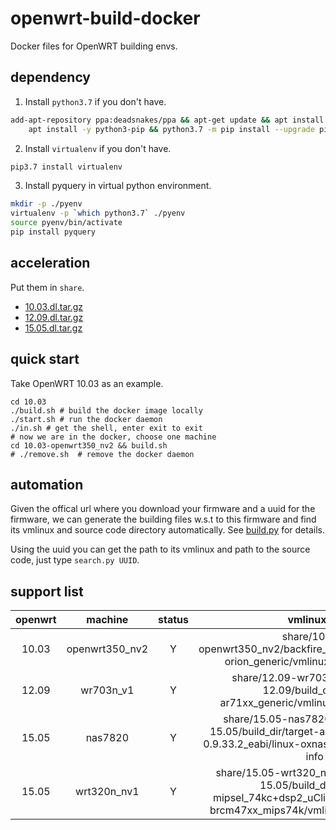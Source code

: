 # openwrt-build-docker

Docker files for OpenWRT building envs.

## dependency

1. Install `python3.7` if you don't have.
```bash
add-apt-repository ppa:deadsnakes/ppa && apt-get update && apt install -y python3.7 && \
    apt install -y python3-pip && python3.7 -m pip install --upgrade pip
```

2. Install `virtualenv` if you don't have.
```bash
pip3.7 install virtualenv
```

3. Install pyquery in virtual python environment.
```bash
mkdir -p ./pyenv
virtualenv -p `which python3.7` ./pyenv
source pyenv/bin/activate
pip install pyquery
```

## acceleration


Put them in `share`.

+ [10.03.dl.tar.gz](https://drive.google.com/file/d/1S4TdLBQDgnVv2cifXMhSR1umo5_Bo2tu/view?usp=sharing)
+ [12.09.dl.tar.gz](https://drive.google.com/open?id=1hc0PujRBhNEn_2zC8_etlGmVJAYHEq6Q)
+ [15.05.dl.tar.gz](https://drive.google.com/file/d/1R86VpMVnaCLeb_iHCRAqkV_sSTc40-i-/view?usp=sharing)


## quick start

Take OpenWRT 10.03 as an example.

```shell script
cd 10.03
./build.sh # build the docker image locally
./start.sh # run the docker daemon
./in.sh # get the shell, enter exit to exit
# now we are in the docker, choose one machine
cd 10.03-openwrt350_nv2 && build.sh
# ./remove.sh  # remove the docker daemon
```
## automation

Given the offical url where you download your firmware and a uuid for the firmware, we can generate the building files
w.s.t to this firmware and find its vmlinux and source code directory automatically. See [build.py](./build.py) for details.

Using the uuid you can get the path to its vmlinux and path to the source code, just type `search.py UUID`.

## support list

|openwrt|machine|status|vmlinux.elf|gdb working dir|
|:---:|:---:|:---:|:--:|:--:|
|10.03|openwrt350_nv2|Y|share/10.03-openwrt350_nv2/backfire_10.03/build_dir/linux-orion_generic/vmlinux.elf-debug-info|share/10.03-openwrt350_nv2/backfire_10.03/build_dir/toolchain-arm_v5t_gcc-4.3.3+cs_uClibc-0.9.30.1_eabi/linux/|
|12.09|wr703n_v1|Y|share/12.09-wr703n-v1/archive-12.09/build_dir/linux-ar71xx_generic/vmlinux.elf-debug-info|share/12.09-wr703n-v1/archive-12.09/build_dir/linux-ar71xx_generic/linux-3.3.8/|
|15.05|nas7820|Y|share/15.05-nas7820/chaos_calmer-15.05/build_dir/target-arm_mpcore_uClibc-0.9.33.2_eabi/linux-oxnas/vmlinux.elf-debug-info|share/15.05-nas7820/chaos_calmer-15.05/build_dir/toolchain-arm_mpcore_gcc-4.8-linaro_uClibc-0.9.33.2_eabi/linux-3.18.20/|
|15.05|wrt320n_nv1|Y|share/15.05-wrt320_nv1/chaos_calmer-15.05/build_dir/target-mipsel_74kc+dsp2_uClibc-0.9.33.2/linux-brcm47xx_mips74k/vmlinux.elf-debug-info|share/15.05-wrt320_nv1/chaos_calmer-15.05/build_dir/toolchain-mipsel_74kc+dsp2_gcc-4.8-linaro_uClibc-0.9.33.2/linux-3.18.20/|
